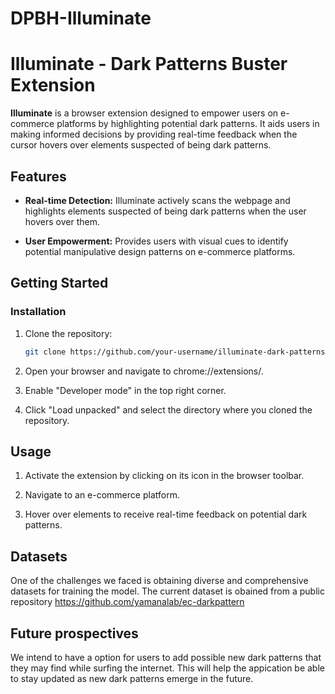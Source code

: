 # DPBH-Illuminate
# Illuminate - Dark Patterns Buster Extension

**Illuminate** is a browser extension designed to empower users on e-commerce platforms by highlighting potential dark patterns. It aids users in making informed decisions by providing real-time feedback when the cursor hovers over elements suspected of being dark patterns.

## Features

- **Real-time Detection:** Illuminate actively scans the webpage and highlights elements suspected of being dark patterns when the user hovers over them.

- **User Empowerment:** Provides users with visual cues to identify potential manipulative design patterns on e-commerce platforms.

## Getting Started

### Installation

1. Clone the repository:

   ```bash
   git clone https://github.com/your-username/illuminate-dark-patterns-buster.git
2. Open your browser and navigate to chrome://extensions/.

3. Enable "Developer mode" in the top right corner.

4. Click "Load unpacked" and select the directory where you cloned the repository.

## Usage
1. Activate the extension by clicking on its icon in the browser toolbar.

2. Navigate to an e-commerce platform.

3. Hover over elements to receive real-time feedback on potential dark patterns.

## Datasets
One of the challenges we faced is obtaining diverse and comprehensive datasets for training the model. The current dataset is obained from a public repository https://github.com/yamanalab/ec-darkpattern

## Future prospectives
We intend to have a option for users to add possible new dark patterns that they may find while surfing the internet. This will help the appication be able to stay updated as new dark patterns emerge in the future. 

